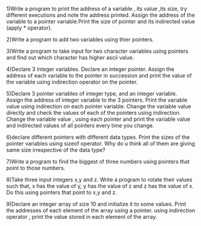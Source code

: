 1)Write a program to print the address of a variable , its value ,its size, try different executions and note the address printed. Assign the address of the variable to a pointer variable.Print the size of pointer and its indirected value (apply * operator).

2)Write a program to add two variables using thier pointers.

3)Write a program to take input for two character variables using pointers and find out which character has higher ascii value.

4)Declare 3 integer variables. Declare an integer pointer. Assign the address of each variable to the pointer in succession and print the value of the variable using indirection operator on the pointer.

5)Declare 3 pointer variables of integer type, and an integer variable. Assign the address of integer variable to the 3 pointers. Print the variable value using indirection on each pointer variable. Change the variable value directly and check the values of each of the pointers using indirection. Change the variable value , using each pointer and print the variable value and indirected values of all pointers every time you change.

6)declare different pointers with different data types. Print the sizes of the pointer variables using sizeof operator. Why do u think all of them are giving same size irrespective of the data type?

7)Write a program to find the biggest of three numbers using pointers that point to those numbers.

8)Take three input integers x,y and z. Write a program to rotate their values such that, x has the value of y, y has the value of z and z has the value of x. Do this using pointers that point to x,y and z.

9)Declare an integer array of size 10 and initialize it to some values. Print the addresses of each element of the array using a pointer. using indirection operator , print the value stored in each element of the array.

